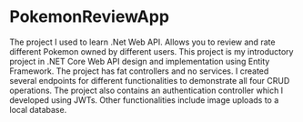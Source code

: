 # PokemonReviewApp
The project I used to learn .Net Web API. Allows you to review and rate different Pokemon owned by different users.
This project is my introductory project in .NET Core Web API design and implementation using Entity Framework.
The project has fat controllers and no services. I created several endpoints for different functionalities to demonstrate all four CRUD operations.
The project also contains an authentication controller which I developed using JWTs.
Other functionalities include image uploads to a local database.
